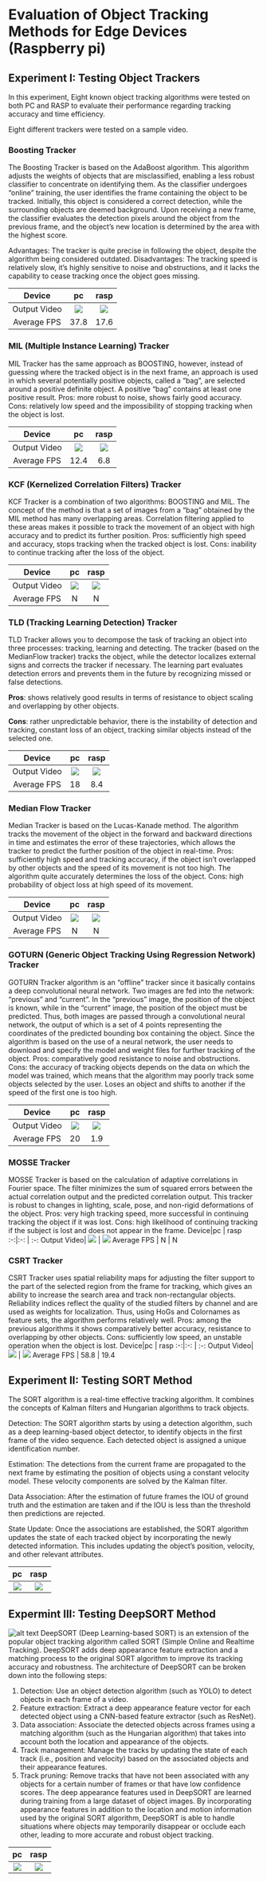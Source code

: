 # Evaluation of Object Tracking Methods for Edge Devices (Raspberry pi)

## Experiment I: Testing Object Trackers
In this experiment, Eight known object tracking algorithms were tested on both PC and RASP to evaluate their performance regarding tracking accuracy and time efficiency.

Eight different trackers were tested on a sample video.


### Boosting Tracker
The Boosting Tracker is based on the AdaBoost algorithm. This algorithm adjusts the weights of objects that are misclassified, enabling a less robust classifier to concentrate on identifying them. As the classifier undergoes “online” training, the user identifies the frame containing the object to be tracked. Initially, this object is considered a correct detection, while the surrounding objects are deemed background.
Upon receiving a new frame, the classifier evaluates the detection pixels around the object from the previous frame, and the object’s new location is determined by the area with the highest score.

Advantages: The tracker is quite precise in following the object, despite the algorithm being considered outdated.
Disadvantages: The tracking speed is relatively slow, it’s highly sensitive to noise and obstructions, and it lacks the capability to cease tracking once the object goes missing.


Device|pc | rasp
:-:|:-: | :-:
Output Video| ![](pc_results/pc_v1_BOOSTING_opt.gif) | ![](rasp_results/rasp_v1_BOOSTING_opt.gif)
Average FPS | 37.8 | 17.6

### MIL (Multiple Instance Learning) Tracker
MIL Tracker has the same approach as BOOSTING, however, instead of guessing where the tracked object is in the next frame, an approach is used in which several potentially positive objects, called a “bag”, are selected around a positive definite object. A positive “bag” contains at least one positive result.
Pros: more robust to noise, shows fairly good accuracy.
Cons: relatively low speed and the impossibility of stopping tracking when the object is lost.

Device|pc | rasp
:-:|:-: | :-:
Output Video| ![](pc_results/pc_v1_MIL_opt.gif) | ![](rasp_results/rasp_v1_MIL_opt.gif)
Average FPS | 12.4 | 6.8

### KCF (Kernelized Correlation Filters) Tracker
KCF Tracker is a combination of two algorithms: BOOSTING and MIL. The concept of the method is that a set of images from a “bag” obtained by the MIL method has many overlapping areas. Correlation filtering applied to these areas makes it possible to track the movement of an object with high accuracy and to predict its further position.
Pros: sufficiently high speed and accuracy, stops tracking when the tracked object is lost.
Cons: inability to continue tracking after the loss of the object.

Device|pc | rasp
:-:|:-: | :-:
Output Video| ![](pc_results/pc_v1_KCF_opt.gif) | ![](rasp_results/rasp_v1_KCF_opt.gif)
Average FPS | N | N

### TLD (Tracking Learning Detection) Tracker
TLD Tracker allows you to decompose the task of tracking an object into three processes: tracking, learning and detecting. The tracker (based on the MedianFlow tracker) tracks the object, while the detector localizes external signs and corrects the tracker if necessary. The learning part evaluates detection errors and prevents them in the future by recognizing missed or false detections.

**Pros**: shows relatively good results in terms of resistance to object scaling and overlapping by other objects.

**Cons**: rather unpredictable behavior, there is the instability of detection and tracking, constant loss of an object, tracking similar objects instead of the selected one.

Device|pc | rasp
:-:|:-: | :-:
Output Video| ![](pc_results/pc_v1_TLD_opt.gif) | ![](rasp_results/rasp_v1_TLD_opt.gif)
Average FPS | 18 | 8.4

### Median Flow Tracker
Median Tracker is based on the Lucas-Kanade method. The algorithm tracks the movement of the object in the forward and backward directions in time and estimates the error of these trajectories, which allows the tracker to predict the further position of the object in real-time.
Pros: sufficiently high speed and tracking accuracy, if the object isn’t overlapped by other objects and the speed of its movement is not too high. The algorithm quite accurately determines the loss of the object.
Cons: high probability of object loss at high speed of its movement.

Device|pc | rasp
:-:|:-: | :-:
Output Video| ![](pc_results/pc_v1_MEDIANFLOW_opt.gif) | ![](rasp_results/rasp_v1_MEDIANFLOW_opt.gif)
Average FPS | N | N

### GOTURN (Generic Object Tracking Using Regression Network) Tracker
GOTURN Tracker algorithm is an “offline” tracker since it basically contains a deep convolutional neural network. Two images are fed into the network: “previous” and “current”. In the “previous” image, the position of the object is known, while in the “current” image, the position of the object must be predicted. Thus, both images are passed through a convolutional neural network, the output of which is a set of 4 points representing the coordinates of the predicted bounding box containing the object. Since the algorithm is based on the use of a neural network, the user needs to download and specify the model and weight files for further tracking of the object.
Pros: comparatively good resistance to noise and obstructions.
Cons: the accuracy of tracking objects depends on the data on which the model was trained, which means that the algorithm may poorly track some objects selected by the user. Loses an object and shifts to another if the speed of the first one is too high.

Device|pc | rasp
:-:|:-: | :-:
Output Video| ![](pc_results/pc_v1_GOTURN_opt.gif) | ![](rasp_results/rasp_v1_GOTURN_opt.gif)
Average FPS | 20 | 1.9

### MOSSE Tracker
MOSSE Tracker is based on the calculation of adaptive correlations in Fourier space. The filter minimizes the sum of squared errors between the actual correlation output and the predicted correlation output. This tracker is robust to changes in lighting, scale, pose, and non-rigid deformations of the object.
Pros: very high tracking speed, more successful in continuing tracking the object if it was lost.
Cons: high likelihood of continuing tracking if the subject is lost and does not appear in the frame.
Device|pc | rasp
:-:|:-: | :-:
Output Video| ![](pc_results/pc_v1_MOSSE_opt.gif) | ![](rasp_results/rasp_v1_MOSSE_opt.gif)
Average FPS | N | N

### CSRT Tracker
CSRT Tracker uses spatial reliability maps for adjusting the filter support to the part of the selected region from the frame for tracking, which gives an ability to increase the search area and track non-rectangular objects. Reliability indices reflect the quality of the studied filters by channel and are used as weights for localization. Thus, using HoGs and Colornames as feature sets, the algorithm performs relatively well.
Pros: among the previous algorithms it shows comparatively better accuracy, resistance to overlapping by other objects.
Cons: sufficiently low speed, an unstable operation when the object is lost.
Device|pc | rasp
:-:|:-: | :-:
Output Video| ![](pc_results/pc_v1_CSRT_opt.gif) | ![](rasp_results/rasp_v1_CSRT_opt.gif)
Average FPS | 58.8 | 19.4



## Experiment II: Testing SORT Method

The SORT algorithm is a real-time effective tracking algorithm. It combines the concepts of Kalman filters and Hungarian algorithms to track objects.

Detection: The SORT algorithm starts by using a detection algorithm, such as a deep learning-based object detector, to identify objects in the first frame of the video sequence. Each detected object is assigned a unique identification number.

Estimation: The detections from the current frame are propagated to the next frame by estimating the position of objects using a constant velocity model. These velocity components are solved by the Kalman filter.

Data Association: After the estimation of future frames the IOU of ground truth and the estimation are taken and if the IOU is less than the threshold then predictions are rejected.

State Update: Once the associations are established, the SORT algorithm updates the state of each tracked object by incorporating the newly detected information. This includes updating the object’s position, velocity, and other relevant attributes.

pc | rasp
:-: | :-:
![](pc_results/pc_SORT_v1_opt.gif) | ![](rasp_results/rasp_SORT_v1_opt.gif)

## Expermint III: Testing DeepSORT Method
![alt text](image.png)
DeepSORT (Deep Learning-based SORT) is an extension of the popular object tracking algorithm called SORT (Simple Online and Realtime Tracking). DeepSORT adds deep appearance feature extraction and a matching process to the original SORT algorithm to improve its tracking accuracy and robustness.
The architecture of DeepSORT can be broken down into the following steps:
1.	Detection: Use an object detection algorithm (such as YOLO) to detect objects in each frame of a video.
2.	Feature extraction: Extract a deep appearance feature vector for each detected object using a CNN-based feature extractor (such as ResNet).
3.	Data association: Associate the detected objects across frames using a matching algorithm (such as the Hungarian algorithm) that takes into account both the location and appearance of the objects.
4.	Track management: Manage the tracks by updating the state of each track (i.e., position and velocity) based on the associated objects and their appearance features.
5.	Track pruning: Remove tracks that have not been associated with any objects for a certain number of frames or that have low confidence scores.
The deep appearance features used in DeepSORT are learned during training from a large dataset of object images. By incorporating appearance features in addition to the location and motion information used by the original SORT algorithm, DeepSORT is able to handle situations where objects may temporarily disappear or occlude each other, leading to more accurate and robust object tracking.

pc | rasp
:-: | :-:
![](pc_results/pc_DeepSORT_v1_opt.gif) | ![](rasp_results/rasp_DeepSORT_v1_opt.gif)
